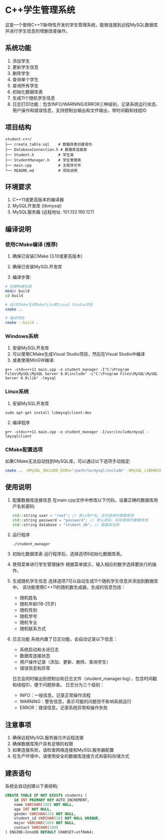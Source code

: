# C++学生管理系统

这是一个使用C++11新特性开发的学生管理系统，能够连接到远程MySQL数据库并进行学生信息的增删改查操作。

## 系统功能

1. 添加学生
2. 更新学生信息
3. 删除学生
4. 查询单个学生
5. 查询所有学生
6. 初始化数据库表
7. 生成11个随机学生信息
8. 日志打印功能：包含INFO/WARNING/ERROR三种级别，记录系统运行状态、用户操作和错误信息，支持控制台输出和文件输出，带时间戳和线程ID

## 项目结构

```
student-c++/
├── create_table.sql    # 数据库表创建语句
├── DatabaseConnection.h # 数据库连接类
├── Student.h           # 学生类
├── StudentManager.h    # 学生管理类
├── main.cpp            # 主程序文件
└── README.md           # 项目说明
```

## 环境要求

1. C++11或更高版本的编译器
2. MySQL开发库 (libmysql)
3. MySQL服务器 (远程地址: 101.132.190.127)

## 编译说明

### 使用CMake编译 (推荐)

1. 确保已安装CMake (3.10或更高版本)
2. 确保已安装MySQL开发库

3. 编译步骤:
```bash
# 创建构建目录
mkdir build
cd build

# 运行CMake生成Makefile或Visual Studio项目
cmake ..

# 编译项目
cmake --build .
```

### Windows系统

1. 安装MySQL开发库
2. 可以使用CMake生成Visual Studio项目，然后在Visual Studio中编译
3. 或者使用MinGW编译:
```
g++ -std=c++11 main.cpp -o student_manager -I"C:\Program Files\MySQL\MySQL Server 8.0\include" -L"C:\Program Files\MySQL\MySQL Server 8.0\lib" -lmysql
```

### Linux系统

1. 安装MySQL开发库
```
sudo apt-get install libmysqlclient-dev
```

2. 编译程序
```
g++ -std=c++11 main.cpp -o student_manager -I/usr/include/mysql -lmysqlclient
```

### CMake配置选项

如果CMake无法自动找到MySQL库，可以通过以下选项手动指定:
```bash
cmake .. -DMySQL_INCLUDE_DIRS="/path/to/mysql/include" -DMySQL_LIBRARIES="/path/to/mysql/lib/libmysql.lib"
```

## 使用说明

1. 配置数据库连接信息
   在main.cpp文件中修改以下代码，设置正确的数据库用户名和密码:
   ```cpp
   std::string user = "root"; // 默认用户名，实际使用时需要修改
   std::string password = "password"; // 默认密码，实际使用时需要修改
   std::string database = "student_db"; // 数据库名称
   ```

2. 运行程序
   ```
   ./student_manager
   ```

3. 初始化数据库表
   运行程序后，选择选项6初始化数据库表。

4. 使用菜单进行学生管理操作
   根据菜单提示，输入相应的数字选择要执行的操作。

5. 生成随机学生信息
   选择选项7可以自动生成11个随机学生信息并添加到数据库中。
   该功能使用C++11的随机数生成器，生成的信息包括：
   - 随机姓名
   - 随机年龄(18-25岁)
   - 随机性别
   - 随机学号
   - 随机专业
   - 随机联系方式

6. 日志功能
   系统内置了日志功能，会自动记录以下信息：
   - 系统启动和关闭日志
   - 数据库连接状态
   - 用户操作记录（添加、更新、删除、查询学生）
   - 错误信息和异常
   
   日志会同时输出到控制台和日志文件（student_manager.log），包含时间戳和线程ID，便于问题排查。
   日志分为三个级别：
   - INFO：一般信息，记录正常操作流程
   - WARNING：警告信息，表示可能的问题但不影响系统运行
   - ERROR：错误信息，记录系统异常和操作失败

## 注意事项

1. 确保远程MySQL服务器允许远程连接
2. 确保数据库用户具有足够的权限
3. 如果连接失败，请检查网络连接和MySQL服务器配置
4. 在生产环境中，请使用安全的数据库连接方式和密码存储方式

## 建表语句

系统会自动创建以下表结构:
```sql
CREATE TABLE IF NOT EXISTS students (
    id INT PRIMARY KEY AUTO_INCREMENT,
    name VARCHAR(100) NOT NULL,
    age INT NOT NULL,
    gender VARCHAR(20) NOT NULL,
    student_id VARCHAR(20) NOT NULL UNIQUE,
    major VARCHAR(100) NOT NULL,
    contact VARCHAR(100)
) ENGINE=InnoDB DEFAULT CHARSET=utf8mb4;
```